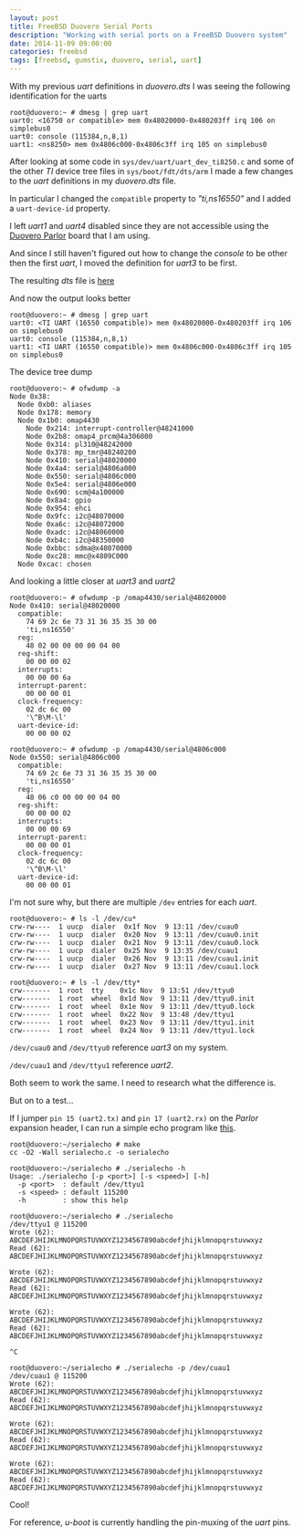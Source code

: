```yaml
---
layout: post
title: FreeBSD Duovero Serial Ports
description: "Working with serial ports on a FreeBSD Duovero system"
date: 2014-11-09 09:00:00
categories: freebsd
tags: [freebsd, gumstix, duovero, serial, uart]
---
```


With my previous *uart* definitions in *duovero.dts* I was seeing the following identification for the uarts

    root@duovero:~ # dmesg | grep uart
    uart0: <16750 or compatible> mem 0x48020000-0x480203ff irq 106 on simplebus0
    uart0: console (115384,n,8,1)
    uart1: <ns8250> mem 0x4806c000-0x4806c3ff irq 105 on simplebus0


After looking at some code in `sys/dev/uart/uart_dev_ti8250.c` and some of the other *TI* device tree files in `sys/boot/fdt/dts/arm` I made a few changes to the *uart* definitions in my *duovero.dts* file.

In particular I changed the `compatible` property to *"ti,ns16550"* and I added a `uart-device-id` property.

I left *uart1* and *uart4* disabled since they are not accessible using the [Duovero Parlor][duovero-parlor] board that I am using.

And since I still haven't figured out how to change the *console* to be other then the first *uart*, I moved the definition for *uart3* to be first.

The resulting *dts* file is [here][duovero-dts]

And now the output looks better

    root@duovero:~ # dmesg | grep uart
    uart0: <TI UART (16550 compatible)> mem 0x48020000-0x480203ff irq 106 on simplebus0
    uart0: console (115384,n,8,1)
    uart1: <TI UART (16550 compatible)> mem 0x4806c000-0x4806c3ff irq 105 on simplebus0


The device tree dump

    root@duovero:~ # ofwdump -a
    Node 0x38:
      Node 0xb0: aliases
      Node 0x178: memory
      Node 0x1b0: omap4430
        Node 0x214: interrupt-controller@48241000
        Node 0x2b8: omap4_prcm@4a306000
        Node 0x314: pl310@48242000
        Node 0x378: mp_tmr@48240200
        Node 0x410: serial@48020000
        Node 0x4a4: serial@4806a000
        Node 0x550: serial@4806c000
        Node 0x5e4: serial@4806e000
        Node 0x690: scm@4a100000
        Node 0x8a4: gpio
        Node 0x954: ehci
        Node 0x9fc: i2c@48070000
        Node 0xa6c: i2c@48072000
        Node 0xadc: i2c@48060000
        Node 0xb4c: i2c@48350000
        Node 0xbbc: sdma@x48070000
        Node 0xc28: mmc@x4809C000
      Node 0xcac: chosen

And looking a little closer at *uart3* and *uart2*

    root@duovero:~ # ofwdump -p /omap4430/serial@48020000
    Node 0x410: serial@48020000
      compatible:
        74 69 2c 6e 73 31 36 35 35 30 00
        'ti,ns16550'
      reg:
        48 02 00 00 00 00 04 00
      reg-shift:
        00 00 00 02
      interrupts:
        00 00 00 6a
      interrupt-parent:
        00 00 00 01
      clock-frequency:
        02 dc 6c 00
        '\^B\M-\l'
      uart-device-id:
        00 00 00 02

    root@duovero:~ # ofwdump -p /omap4430/serial@4806c000
    Node 0x550: serial@4806c000
      compatible:
        74 69 2c 6e 73 31 36 35 35 30 00
        'ti,ns16550'
      reg:
        48 06 c0 00 00 00 04 00
      reg-shift:
        00 00 00 02
      interrupts:
        00 00 00 69
      interrupt-parent:
        00 00 00 01
      clock-frequency:
        02 dc 6c 00
        '\^B\M-\l'
      uart-device-id:
        00 00 00 01

I'm not sure why, but there are multiple `/dev` entries for each *uart*.

    root@duovero:~ # ls -l /dev/cu*
    crw-rw----  1 uucp  dialer  0x1f Nov  9 13:11 /dev/cuau0
    crw-rw----  1 uucp  dialer  0x20 Nov  9 13:11 /dev/cuau0.init
    crw-rw----  1 uucp  dialer  0x21 Nov  9 13:11 /dev/cuau0.lock
    crw-rw----  1 uucp  dialer  0x25 Nov  9 13:35 /dev/cuau1
    crw-rw----  1 uucp  dialer  0x26 Nov  9 13:11 /dev/cuau1.init
    crw-rw----  1 uucp  dialer  0x27 Nov  9 13:11 /dev/cuau1.lock

    root@duovero:~ # ls -l /dev/tty*
    crw-------  1 root  tty    0x1c Nov  9 13:51 /dev/ttyu0
    crw-------  1 root  wheel  0x1d Nov  9 13:11 /dev/ttyu0.init
    crw-------  1 root  wheel  0x1e Nov  9 13:11 /dev/ttyu0.lock
    crw-------  1 root  wheel  0x22 Nov  9 13:48 /dev/ttyu1
    crw-------  1 root  wheel  0x23 Nov  9 13:11 /dev/ttyu1.init
    crw-------  1 root  wheel  0x24 Nov  9 13:11 /dev/ttyu1.lock


`/dev/cuau0` and `/dev/ttyu0` reference *uart3* on my system.

`/dev/cuau1` and `/dev/ttyu1` reference *uart2*.

Both seem to work the same. I need to research what the difference is.

But on to a test...

If I jumper `pin 15 (uart2.tx)` and `pin 17 (uart2.rx)` on the *Parlor* expansion header, I can run a simple echo program like [this][serialecho].

    root@duovero:~/serialecho # make
    cc -O2 -Wall serialecho.c -o serialecho

    root@duovero:~/serialecho # ./serialecho -h
    Usage: ./serialecho [-p <port>] [-s <speed>] [-h]
      -p <port>  : default /dev/ttyu1
      -s <speed> : default 115200
      -h         : show this help

    root@duovero:~/serialecho # ./serialecho
    /dev/ttyu1 @ 115200
    Wrote (62): ABCDEFJHIJKLMNOPQRSTUVWXYZ1234567890abcdefjhijklmnopqrstuvwxyz
    Read (62): ABCDEFJHIJKLMNOPQRSTUVWXYZ1234567890abcdefjhijklmnopqrstuvwxyz
    
    Wrote (62): ABCDEFJHIJKLMNOPQRSTUVWXYZ1234567890abcdefjhijklmnopqrstuvwxyz
    Read (62): ABCDEFJHIJKLMNOPQRSTUVWXYZ1234567890abcdefjhijklmnopqrstuvwxyz
    
    Wrote (62): ABCDEFJHIJKLMNOPQRSTUVWXYZ1234567890abcdefjhijklmnopqrstuvwxyz
    Read (62): ABCDEFJHIJKLMNOPQRSTUVWXYZ1234567890abcdefjhijklmnopqrstuvwxyz

    ^C

    root@duovero:~/serialecho # ./serialecho -p /dev/cuau1
    /dev/cuau1 @ 115200
    Wrote (62): ABCDEFJHIJKLMNOPQRSTUVWXYZ1234567890abcdefjhijklmnopqrstuvwxyz
    Read (62): ABCDEFJHIJKLMNOPQRSTUVWXYZ1234567890abcdefjhijklmnopqrstuvwxyz

    Wrote (62): ABCDEFJHIJKLMNOPQRSTUVWXYZ1234567890abcdefjhijklmnopqrstuvwxyz
    Read (62): ABCDEFJHIJKLMNOPQRSTUVWXYZ1234567890abcdefjhijklmnopqrstuvwxyz
    
    Wrote (62): ABCDEFJHIJKLMNOPQRSTUVWXYZ1234567890abcdefjhijklmnopqrstuvwxyz
    Read (62): ABCDEFJHIJKLMNOPQRSTUVWXYZ1234567890abcdefjhijklmnopqrstuvwxyz


Cool!

For reference, *u-boot* is currently handling the pin-muxing of the *uart* pins.


[duovero-dts]: https://github.com/scottellis/duovero-freebsd/blob/master/sys/boot/fdt/dts/arm/duovero.dts
[duovero-parlor]: https://store.gumstix.com/index.php/products/287/
[serialecho]: https://github.com/scottellis/serialecho